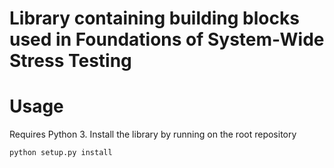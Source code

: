 # Library containing building blocks used in Foundations of System-Wide Stress Testing

# Usage

Requires Python 3.
Install the library by running on the root repository
```python
python setup.py install
```
